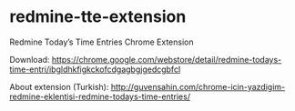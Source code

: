 # redmine-tte-extension
Redmine Today’s Time Entries Chrome Extension

Download: https://chrome.google.com/webstore/detail/redmine-todays-time-entri/ibgldhkfigkckofcdgagbgjgedcgbfcl

About extension (Turkish): http://guvensahin.com/chrome-icin-yazdigim-redmine-eklentisi-redmine-todays-time-entries/

